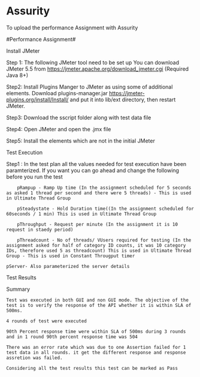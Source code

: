 # Assurity
To upload the performance Assignment with Assurity

#Performance Assignment#

Install JMeter

Step 1: The following JMeter tool need to be set up
        You can download JMeter 5.5 from https://jmeter.apache.org/download_jmeter.cgi (Required Java 8+)
	
Step2: Install Plugins Manger to JMeter as using some of additional elements.
        Download  plugins-manager.jar https://jmeter-plugins.org/install/Install/ and put it into lib/ext directory, then restart JMeter.
	
Step3: Download the sscript folder along with test data file

Step4: Open JMeter and open the .jmx file

Step5: Install the elements which are not in the initial JMeter


Test Execution


Step1 : In the test plan all the values needed for test execution have been paramterized. If you want you can go ahead and change the following before you run the test

        pRampup - Ramp Up time (In the assignment scheduled for 5 seconds as asked 1 thread per second and there were 5 threads) - This is used in Ultimate Thread Group
	
        pSteadystate - Hold Duration time((In the assignment scheduled for 60seconds / 1 min) This is used in Ultimate Thread Group
	
        pThroughput - Request per minute (In the assignment it is 10 request in staedy period)
	
        pThreadcount - No of threads/ VUsers required for testing (In the assignment asked for half of category ID counts, it was 10 category IDs, therefore used 5 as threadcount) This is used in Ultimate Thread Group - This is used in Constant Througput timer
	
	pServer- Also parameterized the server details
	
	
Test Results
        
Summary
	
	Test was executed in both GUI and non GUI mode. The objective of the test is to verify the response of the API whether it is within SLA of 500ms.
	
	4 rounds of test were executed
	
	90th Percent response time were within SLA of 500ms during 3 rounds and in 1 round 90th percent response time was 504
	
	There was an error rate which was due to one Assertion failed for 1 test data in all rounds. it get the different response and response assretion was failed.
	
	Considering all the test results this test can be marked as Pass
	
	
        
	
	
	
	
